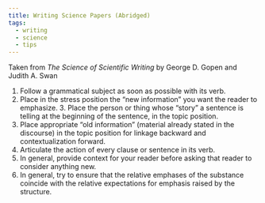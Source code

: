 ```yaml
---
title: Writing Science Papers (Abridged)
tags:
  - writing
  - science
  - tips
---
```


Taken from _The Science of Scientific Writing_ by George D. Gopen and Judith A. Swan

1. Follow a grammatical subject as soon as possible with its verb.
2. Place in the stress position the “new information” you want the reader to emphasize. 3. Place the person or thing whose “story” a sentence is telling at the beginning of the
sentence, in the topic position.
4. Place appropriate “old information” (material already stated in the discourse) in the topic
position for linkage backward and contextualization forward.
5. Articulate the action of every clause or sentence in its verb.
6. In general, provide context for your reader before asking that reader to consider anything
new.
7. In general, try to ensure that the relative emphases of the substance coincide with the
relative expectations for emphasis raised by the structure.
